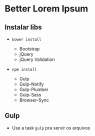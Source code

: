 # Better Lorem Ipsum

## Instalar libs

- ```bower install```
	- Bootstrap
	- jQuery
	- jQuery Validation

- ```npm install```
	- Gulp
	- Gulp-Notify
	- Gulp-Plumber
	- Gulp-Sass
	- Browser-Sync

## Gulp

- Use a task ```gulp``` pra servir os arquivos